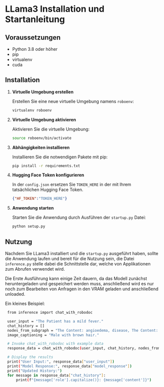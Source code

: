 
# LLama3 Installation und Startanleitung

## Voraussetzungen
- Python 3.8 oder höher
- pip
- virtualenv
- cuda

## Installation

1. **Virtuelle Umgebung erstellen**

   Erstellen Sie eine neue virtuelle Umgebung namens `roboenv`:

   ```bash
   virtualenv roboenv
   ```

2. **Virtuelle Umgebung aktivieren**

   Aktivieren Sie die virtuelle Umgebung:

   ```bash
   source roboenv/bin/activate
   ```

3. **Abhängigkeiten installieren**

   Installieren Sie die notwendigen Pakete mit pip:

   ```bash
   pip install -r requirements.txt
   ```

4. **Hugging Face Token konfigurieren**

   In der `config.json` ersetzen Sie `TOKEN_HERE` in der mit Ihrem tatsächlichen Hugging Face Token.

   ```json
   {"HF_TOKEN":"TOKEN_HERE"}
   ```
   

5. **Anwendung starten**

   Starten Sie die Anwendung durch Ausführen der `startup.py` Datei:

   ```bash
   python setup.py
   ```
      

## Nutzung

Nachdem Sie LLama3 installiert und die `startup.py` ausgeführt haben, sollte die Anwendung laufen und bereit für die Nutzung sein, die Datei `inference.py` stelle dabei die Schnittstelle dar, welche von Applikationen zum Abrufen verwendet wird.

Die Erste Ausführung kann einige Zeit dauern, da das Modell zunächst heruntergeladen und gespeichert werden muss, anschließend wird es nur noch zum Bearbeiten von Anfragen in den VRAM geladen und anschließend unloaded.

Ein kleines Beispiel:


   ```bash
    from inference import chat_with_robodoc

    user_input = "The Patient has a mild fever."
    chat_history = []
    nodes_from_subgraph = "The Content: angioedema, disease, The Content: acquired angioedema, disease"
    image_captioning = "Male with brown hair." 

    # Invoke chat_with_robodoc with example data
    response_data = chat_with_robodoc(user_input, chat_history, nodes_from_subgraph, image_captioning)

    # Display the results
    print("User Input:", response_data["user_input"])
    print("Model Response:", response_data["model_response"])
    print("Updated History:")
    for message in response_data["chat_history"]:
        print(f"{message['role'].capitalize()}: {message['content']}")
   ```

    
